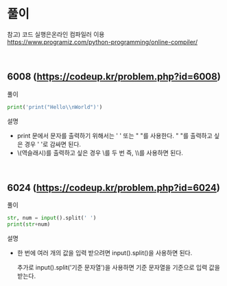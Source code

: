 # 풀이
참고) 코드 실행은온라인 컴파일러 이용
<br>
https://www.programiz.com/python-programming/online-compiler/

<br>

## 6008 (https://codeup.kr/problem.php?id=6008)
풀이

```python
print('print("Hello\\nWorld")')
```

설명


- print 문에서 문자를 출력하기 위해서는 ' ' 또는 " "를 사용한다.
" "를 출력하고 싶은 경우 ' '로 감싸면 된다.
- \\(역슬래시)를 출력하고 싶은 경우 \\를 두 번 즉, \\\를 사용하면 된다.

<br>

## 6024 (https://codeup.kr/problem.php?id=6024)
풀이


```python
str, num = input().split(' ')
print(str+num)
```

설명

- 한 번에 여러 개의 값을 입력 받으려면 input().split()을 사용하면 된다.

  추가로 input().split('기준 문자열')을 사용하면 기준 문자열을 기준으로 입력 값을 받는다.

